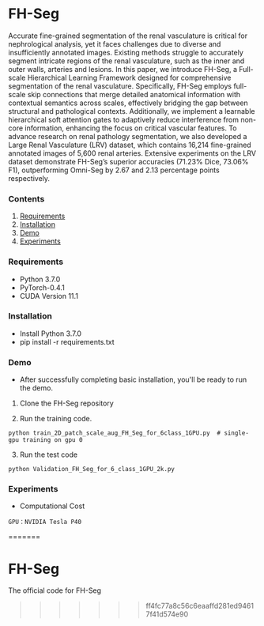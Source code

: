# FH-Seg
Accurate fine-grained segmentation of the renal vasculature is critical for nephrological analysis, yet it faces challenges due to diverse and insufficiently annotated images. Existing methods struggle to accurately segment intricate regions of the renal vasculature, such as the inner and outer walls, arteries and lesions. In this paper, we introduce FH-Seg, a Full-scale Hierarchical Learning Framework designed for comprehensive segmentation of the renal vasculature. Specifically, FH-Seg employs full-scale skip connections that merge detailed anatomical information with contextual semantics across scales, effectively bridging the gap between structural and pathological contexts. Additionally, we implement a learnable hierarchical soft attention gates to adaptively reduce interference from non-core information, enhancing the focus on critical vascular features. To advance research on renal pathology segmentation, we also developed a Large Renal Vasculature (LRV) dataset, which contains 16,214 fine-grained annotated images of 5,600 renal arteries. Extensive experiments on the LRV dataset demonstrate FH-Seg’s superior accuracies (71.23\% Dice, 73.06\% F1), outperforming Omni-Seg by 2.67 and 2.13 percentage points respectively. 

### Contents
1. [Requirements](#Requirements)
2. [Installation](#Installation)
3. [Demo](#Demo)
4. [Experiments](#Experiments)


### Requirements
- Python 3.7.0
- PyTorch-0.4.1
- CUDA Version 11.1

### Installation
- Install Python 3.7.0
- pip install -r requirements.txt


### Demo

- After successfully completing basic installation, you'll be ready to run the demo.
1. Clone the FH-Seg repository

2. Run the training code. 
```
python train_2D_patch_scale_aug_FH_Seg_for_6class_1GPU.py  # single-gpu training on gpu 0
```

3. Run the test code
```
python Validation_FH_Seg_for_6_class_1GPU_2k.py
```

### Experiments
- Computational Cost 
```
GPU：NVIDIA Tesla P40
```
=======
# FH-Seg
The official code for FH-Seg
>>>>>>> ff4fc77a8c56c6eaaffd281ed94617f41d574e90
